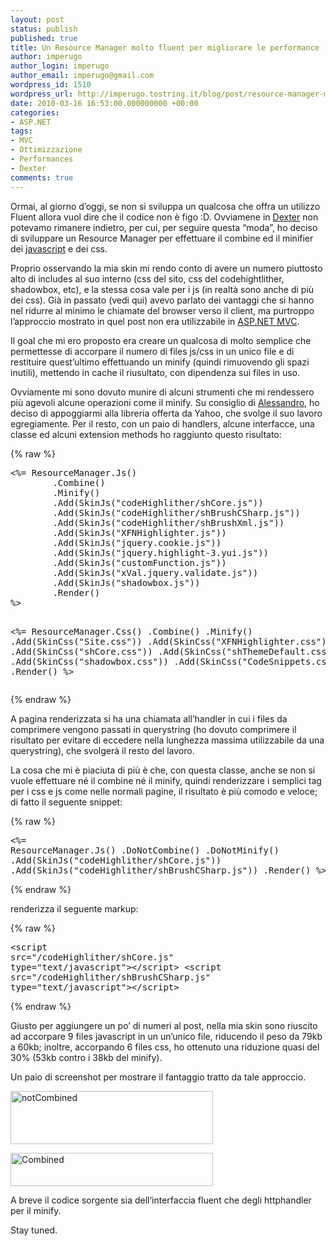 ```yaml
---
layout: post
status: publish
published: true
title: Un Resource Manager molto fluent per migliorare le performance
author: imperugo
author_login: imperugo
author_email: imperugo@gmail.com
wordpress_id: 1510
wordpress_url: http://imperugo.tostring.it/blog/post/resource-manager-molto-fluent-migliorare-le-performance/
date: 2010-03-16 16:53:00.000000000 +00:00
categories:
- ASP.NET
tags:
- MVC
- Ottimizzazione
- Performances
- Dexter
comments: true
---
```

<p>Ormai, al giorno d’oggi, se non si sviluppa un qualcosa che offra un utilizzo Fluent allora vuol dire che il codice non è figo :D. Ovviamene in <a title="Dexter Blog Engine" href="http://dexterblogengine.codeplex.com/" rel="nofollow" target="_blank">Dexter</a> non potevamo rimanere indietro, per cui, per seguire questa “moda”, ho deciso di sviluppare un Resource Manager per effettuare il combine ed il minifier dei <a href="http://en.wikipedia.org/wiki/Javascript_" rel="nofollow" target="_blank">javascript</a> e dei css.</p>  <p>Proprio osservando la mia skin mi rendo conto di avere un numero piuttosto alto di includes al suo interno (css del sito, css del codehightlither, shadowbox, etc), e la stessa cosa vale per i js (in realtà sono anche di più dei css). Già in passato (vedi qui) avevo parlato dei vantaggi che si hanno nel ridurre al minimo le chiamate del browser verso il client, ma purtroppo l’approccio mostrato in quel post non era utilizzabile in <a title="ASP.NET" href="http://imperugo.tostring.it/categories/archive/ASP.NET" target="_blank"></a><a title="ASP.NET MVC" href="http://imperugo.tostring.it/Categories/Archive/MVC" target="_blank">ASP.NET MVC</a>.</a></p>  <p>Il goal che mi ero proposto era creare un qualcosa di molto semplice che permettesse di accorpare il numero di files js/css in un unico file e di restituire quest’ultimo effettuando un minify (quindi rimuovendo gli spazi inutili), mettendo in cache il riusultato, con dipendenza sui files in uso.</p>  <p>Ovviamente mi sono dovuto munire di alcuni strumenti che mi rendessero più agevoli alcune operazioni come il minify. Su consiglio di <a href="http://www.primordialcode.com" rel="nofollow friend co-worker colleague" target="_new">Alessandro</a>, ho deciso di appoggiarmi alla libreria offerta da Yahoo, che svolge il suo lavoro egregiamente. Per il resto, con un paio di handlers, alcune interfacce, una classe ed alcuni extension methods ho raggiunto questo risultato:</p>  {% raw %}<pre class="brush: xml; ruler: true;">&lt;%= ResourceManager.Js()
        .Combine()
        .Minify()
        .Add(SkinJs(&quot;codeHighlither/shCore.js&quot;))
        .Add(SkinJs(&quot;codeHighlither/shBrushCSharp.js&quot;))
        .Add(SkinJs(&quot;codeHighlither/shBrushXml.js&quot;))
        .Add(SkinJs(&quot;XFNHighlighter.js&quot;))
        .Add(SkinJs(&quot;jquery.cookie.js&quot;))
        .Add(SkinJs(&quot;jquery.highlight-3.yui.js&quot;))
        .Add(SkinJs(&quot;customFunction.js&quot;))
        .Add(SkinJs(&quot;xVal.jquery.validate.js&quot;))
        .Add(SkinJs(&quot;shadowbox.js&quot;))
        .Render()
%&gt;

&lt;%= ResourceManager.Css()
        .Combine()
        .Minify()
        .Add(SkinCss(&quot;Site.css&quot;))
        .Add(SkinCss(&quot;XFNHighlighter.css&quot;))
        .Add(SkinCss(&quot;shCore.css&quot;))
        .Add(SkinCss(&quot;shThemeDefault.css&quot;))
        .Add(SkinCss(&quot;shadowbox.css&quot;))
        .Add(SkinCss(&quot;CodeSnippets.css&quot;))
        .Render()
%&gt;</pre>{% endraw %}

<p>A pagina renderizzata si ha una chiamata all’handler in cui i files da comprimere vengono passati in querystring (ho dovuto comprimere il risultato per evitare di eccedere nella lunghezza massima utilizzabile da una querystring), che svolgerà il resto del lavoro.</p>

<p>La cosa che mi è piaciuta di più è che, con questa classe, anche se non si vuole effettuare né il combine né il minify, quindi renderizzare i semplici tag per i css e js come nelle normali pagine, il risultato è più comodo e veloce; di fatto il seguente snippet:</p>

{% raw %}<pre class="brush: xml; ruler: true;">&lt;%= ResourceManager.Js()
        .DoNotCombine()
        .DoNotMinify()
        .Add(SkinJs(&quot;codeHighlither/shCore.js&quot;))
        .Add(SkinJs(&quot;codeHighlither/shBrushCSharp.js&quot;))
        .Render()
%&gt;</pre>{% endraw %}

<p>renderizza il seguente markup:</p>

{% raw %}<pre class="brush: xml; ruler: true;">&lt;script src=&quot;/codeHighlither/shCore.js&quot; type=&quot;text/javascript&quot;&gt;&lt;/script&gt;
&lt;script src=&quot;/codeHighlither/shBrushCSharp.js&quot; type=&quot;text/javascript&quot;&gt;&lt;/script&gt;</pre>{% endraw %}

<p>Giusto per aggiungere un po’ di numeri al post, nella mia skin sono riuscito ad accorpare 9 files javascript in un un’unico file, riducendo il peso da 79kb a 60kb; inoltre, accorpando 6 files css, ho ottenuto una riduzione quasi del 30% (53kb contro i 38kb del minify).</p>

<p>Un paio di screenshot per mostrare il fantaggio tratto da tale approccio.</p>

<p><a href="http://tostring.it/Content/Uploaded/image//imperugo/notCombined_2.png" rel="shadowbox[mvcConboJSMinify]"><img style="border-right-width: 0px; display: inline; border-top-width: 0px; border-bottom-width: 0px; border-left-width: 0px" title="notCombined" border="0" alt="notCombined" src="http://tostring.it/Content/Uploaded/image//imperugo/notCombined_thumb.png" width="324" height="85" /></a> </p>

<p><a href="http://tostring.it/Content/Uploaded/image//imperugo/Combined_2.png" rel="shadowbox[mvcConboJSMinify]"><img style="border-right-width: 0px; display: inline; border-top-width: 0px; border-bottom-width: 0px; border-left-width: 0px" title="Combined" border="0" alt="Combined" src="http://tostring.it/Content/Uploaded/image//imperugo/Combined_thumb.png" width="324" height="53" /></a> </p>

<p>A breve il codice sorgente sia dell’interfaccia fluent che degli httphandler per il minify.</p>

<p>Stay tuned.</p>
